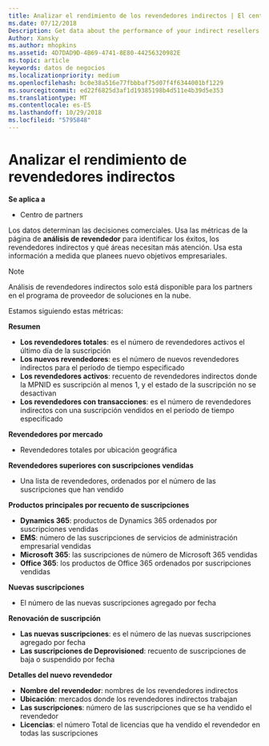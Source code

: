 ```yaml
---
title: Analizar el rendimiento de los revendedores indirectos | El centro de partners
ms.date: 07/12/2018
Description: Get data about the performance of your indirect resellers.
Author: Xansky
ms.author: mhopkins
ms.assetid: 4D7DAD9D-4B69-4741-8E80-44256320982E
ms.topic: article
keywords: datos de negocios
ms.localizationpriority: medium
ms.openlocfilehash: bc0e38a516e77fbbbaf75d07f4f6344001bf1229
ms.sourcegitcommit: ed22f6825d3af1d19385198b4d511e4b39d5e353
ms.translationtype: MT
ms.contentlocale: es-ES
ms.lasthandoff: 10/29/2018
ms.locfileid: "5795848"
---
```

# <a name="analyze-indirect-resellers-performance"></a>Analizar el rendimiento de revendedores indirectos 

**Se aplica a**
- Centro de partners

Los datos determinan las decisiones comerciales. Usa las métricas de la página de **análisis de revendedor** para identificar los éxitos, los revendedores indirectos y qué áreas necesitan más atención. Usa esta información a medida que planees nuevo objetivos empresariales.

> [!NOTE]
> Análisis de revendedores indirectos solo está disponible para los partners en el programa de proveedor de soluciones en la nube.

Estamos siguiendo estas métricas:

**Resumen**  
 - **Los revendedores totales**: es el número de revendedores activos el último día de la suscripción  
 - **Los nuevos revendedores**: es el número de nuevos revendedores indirectos para el período de tiempo especificado  
 - **Los revendedores activos**: recuento de revendedores indirectos donde la MPNID es suscripción al menos 1, y el estado de la suscripción no se desactivan  
 - **Los revendedores con transacciones**: es el número de revendedores indirectos con una suscripción vendidos en el período de tiempo especificado  

**Revendedores por mercado**  
 - Revendedores totales por ubicación geográfica  

**Revendedores superiores con suscripciones vendidas**
 - Una lista de revendedores, ordenados por el número de las suscripciones que han vendido  

**Productos principales por recuento de suscripciones**  
 - **Dynamics 365**: productos de Dynamics 365 ordenados por suscripciones vendidas  
 - **EMS**: número de las suscripciones de servicios de administración empresarial vendidas  
 - **Microsoft 365**: las suscripciones de número de Microsoft 365 vendidas  
 - **Office 365**: los productos de Office 365 ordenados por suscripciones vendidas  

**Nuevas suscripciones**  
 - El número de las nuevas suscripciones agregado por fecha  

**Renovación de suscripción**  
 - **Las nuevas suscripciones**: es el número de las nuevas suscripciones agregado por fecha  
 - **Las suscripciones de Deprovisioned**: recuento de suscripciones de baja o suspendido por fecha  

**Detalles del nuevo revendedor**  
 - **Nombre del revendedor**: nombres de los revendedores indirectos  
 - **Ubicación**: mercados donde los revendedores indirectos trabajan  
 - **Las suscripciones**: número de las suscripciones que se ha vendido el revendedor  
 - **Licencias**: el número Total de licencias que ha vendido el revendedor en todas las suscripciones  
  
  